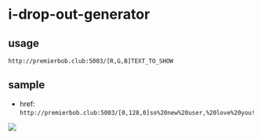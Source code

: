 # i-drop-out-generator
## usage

``http://premierbob.club:5003/[R,G,B]TEXT_TO_SHOW``

## sample

- href: `http://premierbob.club:5003/[0,128,0]so%20new%20user,%20love%20you!`

<img src="http://premierbob.club:5003/[0,128,0]so%20new%20user,%20love%20you!">
